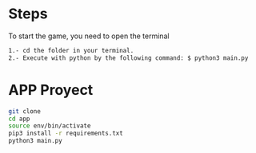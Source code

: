 # Steps

To start the game, you need to open the terminal

```sh
1.- cd the folder in your terminal.
2.- Execute with python by the following command: $ python3 main.py

```

# APP Proyect

```sh
git clone
cd app
source env/bin/activate
pip3 install -r requirements.txt
python3 main.py

```

